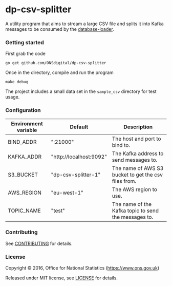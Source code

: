 dp-csv-splitter
================

A utility program that aims to stream a large CSV file and splits it into Kafka messages to be consumed by the
[database-loader](https://github.com/ONSdigital/dp-dd-database-loader).

### Getting started

First grab the code

`go get github.com/ONSdigital/dp-csv-splitter`

Once in the directory, compile and run the program

```
make debug
```

The project includes a small data set in the `sample_csv` directory for test usage.

### Configuration

| Environment variable | Default                 | Description
| -------------------- | ----------------------- | ----------------------------------------------------
| BIND_ADDR            | ":21000"                | The host and port to bind to.
| KAFKA_ADDR           | "http://localhost:9092" | The Kafka address to send messages to.
| S3_BUCKET            | "dp-csv-splitter-1"     | The name of AWS S3 bucket to get the csv files from.
| AWS_REGION           | "eu-west-1"             | The AWS region to use.
| TOPIC_NAME           | "test"                  | The name of the Kafka topic to send the messages to.

### Contributing

See [CONTRIBUTING](CONTRIBUTING.md) for details.

### License

Copyright ©‎ 2016, Office for National Statistics (https://www.ons.gov.uk)

Released under MIT license, see [LICENSE](LICENSE.md) for details.
